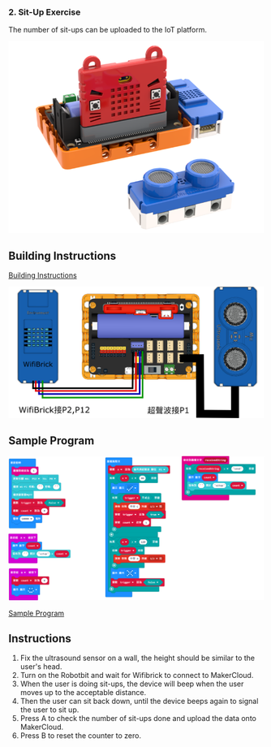 ### 2. Sit-Up Exercise

The number of sit-ups can be uploaded to the IoT platform.

![](./images/pushup.png)


## Building Instructions

[Building Instructions]()

![](./images/pushup_wire.png)

## Sample Program

![](./images/situp_code3.png)

[Sample Program](https://makecode.microbit.org/_MpRaVHYYLKg7)

## Instructions

1. Fix the ultrasound sensor on a wall, the height should be similar to the user's head.
3. Turn on the Robotbit and wait for Wifibrick to connect to MakerCloud.
4. When the user is doing sit-ups, the device will beep when the user moves up to the acceptable distance.
5. Then the user can sit back down, until the device beeps again to signal the user to sit up.
6. Press A to check the number of sit-ups done and upload the data onto MakerCloud.
7. Press B to reset the counter to zero.